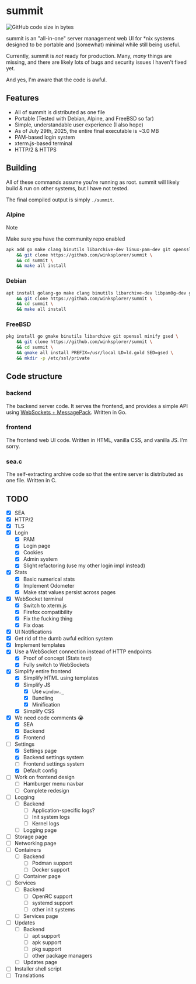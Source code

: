 # summit
![GitHub code size in bytes](https://img.shields.io/github/languages/code-size/winksplorer/summit)

summit is an "all-in-one" server management web UI for *nix systems designed to be portable and (somewhat) minimal while still being useful.

Currently, summit is *not* ready for production. Many, *many* things are missing, and there are likely lots of bugs and security issues I haven't fixed yet.

And yes, I'm aware that the code is awful.

## Features
- All of summit is distributed as one file
- Portable (Tested with Debian, Alpine, and FreeBSD so far)
- Simple, understandable user experience (I also hope)
- As of July 29th, 2025, the entire final executable is ~3.0 MB
- PAM-based login system
- xterm.js-based terminal
- HTTP/2 & HTTPS

## Building

All of these commands assume you're running as root. summit will likely build & run on other systems, but I have not tested.

The final compiled output is simply `./summit`.

### Alpine

> [!NOTE]
> Make sure you have the community repo enabled

```sh
apk add go make clang binutils libarchive-dev linux-pam-dev git openssl minify xz \
    && git clone https://github.com/winksplorer/summit \
    && cd summit \
    && make all install
```

### Debian

```sh
apt install golang-go make clang binutils libarchive-dev libpam0g-dev git openssl minify \
    && git clone https://github.com/winksplorer/summit \
    && cd summit \
    && make all install
```

### FreeBSD

```sh
pkg install go gmake binutils libarchive git openssl minify gsed \
    && git clone https://github.com/winksplorer/summit \
    && cd summit \
    && gmake all install PREFIX=/usr/local LD=ld.gold SED=gsed \
    && mkdir -p /etc/ssl/private
```

## Code structure

### backend

The backend server code. It serves the frontend, and provides a simple API using [WebSockets + MessagePack](doc/COMMUNICATION.md). Written in Go.

### frontend

The frontend web UI code. Written in HTML, vanilla CSS, and vanilla JS. I'm sorry.

### sea.c

The self-extracting archive code so that the entire server is distributed as one file. Written in C.

## TODO

- [X] SEA
- [X] HTTP/2
- [X] TLS
- [X] Login
    - [X] PAM
    - [X] Login page
    - [X] Cookies
    - [X] Admin system
    - [X] Slight refactoring (use my other login impl instead)
- [X] Stats
    - [X] Basic numerical stats
    - [X] Implement Odometer
    - [X] Make stat values persist across pages
- [X] WebSocket terminal
    - [X] Switch to xterm.js
    - [X] Firefox compatibility
    - [X] Fix the fucking thing
    - [X] Fix doas
- [X] UI Notifications
- [X] Get rid of the dumb awful edition system
- [X] Implement templates
- [X] Use a WebSocket connection instead of HTTP endpoints
    - [X] Proof of concept (Stats test)
    - [X] Fully switch to WebSockets
- [X] Simplify entire frontend
    - [X] Simplify HTML using templates
    - [X] Simplify JS
        - [X] Use `window._`
        - [X] Bundling
        - [X] Minification
    - [X] Simplify CSS
- [X] We need code comments :sob:
    - [X] SEA
    - [X] Backend
    - [X] Frontend
- [ ] Settings
    - [X] Settings page
    - [X] Backend settings system
    - [ ] Frontend settings system
    - [X] Default config
- [ ] Work on frontend design
    - [ ] Hamburger menu navbar
    - [ ] Complete redesign
- [ ] Logging
    - [ ] Backend
        - [ ] Application-specific logs?
        - [ ] Init system logs
        - [ ] Kernel logs
    - [ ] Logging page
- [ ] Storage page
- [ ] Networking page
- [ ] Containers
    - [ ] Backend
        - [ ] Podman support
        - [ ] Docker support
    - [ ] Container page
- [ ] Services
    - [ ] Backend
        - [ ] OpenRC support
        - [ ] systemd support
        - [ ] other init systems
    - [ ] Services page
- [ ] Updates
    - [ ] Backend
        - [ ] apt support
        - [ ] apk support
        - [ ] pkg support
        - [ ] other package managers
    - [ ] Updates page
- [ ] Installer shell script
- [ ] Translations